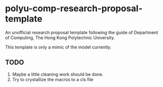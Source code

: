 polyu-comp-research-proposal-template
=====================================

An unofficial research proposal template following the guide of Department of Computing, The Hong Kong Polytechnic University.

This template is only a mimic of the model currently.

TODO
-----------------
1. Maybe a little cleaning work should be done.
2. Try to crystallize the macros to a cls file
